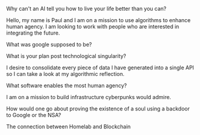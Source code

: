 Why can't an AI tell you how to live your life better than you can?

Hello, my name is Paul and I am on a mission to use algorithms to enhance human agency. I am looking to work with people who are interested in integrating the future.

What was google supposed to be?

What is your plan post technological singularity?

I desire to consolidate every piece of data I have generated into a single API so I can take a look at my algorithmic reflection.

What software enables the most human agency?

I am on a mission to build infrastructure cyberpunks would admire.

How would one go about proving the existence of a soul using a backdoor to Google or the NSA?


The connection between Homelab and Blockchain 

## [](Dentropy%20Deamon%20Intro%7Cwiki.ddaemon.design.intro#^jVZcXiLAoA91)
